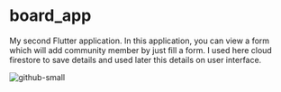 # board_app

My second Flutter application.
In this application, you can view a form which will add community member by just fill a form. 
I used here cloud firestore to save details and used later this details on user interface. 


![github-small](https://user-images.githubusercontent.com/64722970/95104600-a3664280-0753-11eb-84ca-56890486a79f.png)
